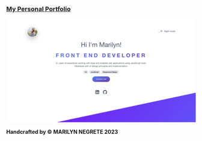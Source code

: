 ### [My Personal Portfolio](https://marilyn-n.github.io/my-portfolio/)
</hr>

![alt](./assets/images/portfolio-thumbnail.png)

**Handcrafted by © MARILYN NEGRETE 2023**
